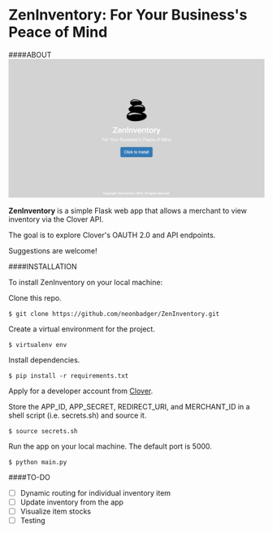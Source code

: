 # ZenInventory: For Your Business's Peace of Mind #

####ABOUT
![](/static/img/cover.png)

**ZenInventory** is a simple Flask web app that allows a merchant to view inventory via the Clover API.

The goal is to explore Clover's OAUTH 2.0 and API endpoints. 

Suggestions are welcome!

####INSTALLATION

To install ZenInventory on your local machine:

Clone this repo.

```
$ git clone https://github.com/neonbadger/ZenInventory.git
```

Create a virtual environment for the project.

```
$ virtualenv env
```
Install dependencies.
```
$ pip install -r requirements.txt
```

Apply for a developer account from [Clover](https://www.clover.com/developers/).

Store the APP_ID, APP_SECRET, REDIRECT_URI, and MERCHANT_ID in a shell script (i.e. secrets.sh) and source it.

```
$ source secrets.sh
```
Run the app on your local machine. The default port is 5000.
```
$ python main.py
```
####TO-DO

- [ ] Dynamic routing for individual inventory item
- [ ] Update inventory from the app
- [ ] Visualize item stocks
- [ ] Testing
